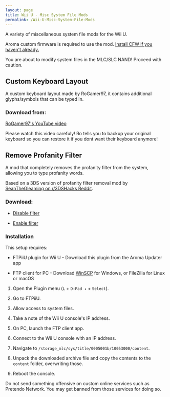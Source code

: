```yaml
---
layout: page
title: Wii U - Misc System File Mods
permalink: /Wii-U-Misc-System-File-Mods
---
```


A variety of miscellaneous system file mods for the Wii U.

<p class="note-blue">
  Aroma custom firmware is required to use the mod.
  <a href="https://wiiu.hacks.guide/" target="_blank">
  Install CFW if you haven't already.</a>
</p>

<p class="note-yellow">
  You are about to modify system files in the MLC/SLC NAND! Proceed with caution.
</p>


## Custom Keyboard Layout

A custom keyboard layout made by RoGamer97, it contains additional glyphs/symbols that can be typed in.

### Download from:

<a href="https://youtu.be/Ddflr63MkSM" target="_blank">
RoGamer97's YouTube video</a>

Please watch this video carefuly! Ro tells you to backup your original keyboard so you can restore it if you dont want their keyboard anymore!


## Remove Profanity Filter

A mod that completely removes the profanity filter from the system, allowing you to type profanity words.

Based on a 3DS version of profanity filter removal mod by
<a href="https://www.reddit.com/r/3dshacks/comments/w9vmtw" target="_blank">
SeanTheGleaming on r/3DSHacks Reddit</a>.

### Download:

- [Disable filter](/files/Wii-U/DisableFilter.zip)

- [Enable filter](/files/Wii-U/EnableFilter.zip)

### Installation

<div class="note-blue-div">
  <p>This setup requires:</p>
  <ul>
    <li>
      <p>FTPiiU plugin for Wii U - Download this plugin from the Aroma Updater app</p>
    </li>
    <li>
      <p>
        FTP client for PC - Download
        <a href="https://winscp.net/" target="_blank">
        WinSCP</a> for Windows, or FileZilla for Linux or macOS
      </p>
    </li>
  </ul>
</div>

1. Open the Plugin menu (`L` + `D-Pad ↓` + `Select`).

2. Go to FTPiiU.

3. Allow access to system files.

4. Take a note of the Wii U console's IP address.

5. On PC, launch the FTP client app.

6. Connect to the Wii U console with an IP address.

7. Navigate to `/storage_mlc/sys/title/0005001b/10053000/content`.

8. Unpack the downloaded archive file and copy the contents to the `content` folder, overwriting those.

9. Reboot the console.

<p class="note-yellow">
  Do not send something offensive on custom online services such as Pretendo Network.
  You may get banned from those services for doing so.
</p>
